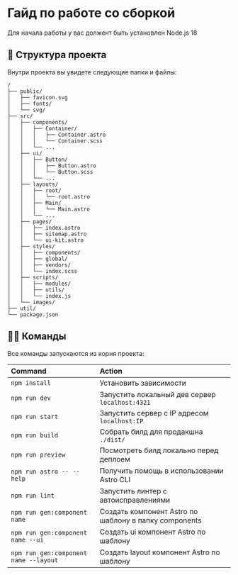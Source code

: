 # Гайд по работе со сборкой

Для начала работы у вас должент быть установлен Node.js 18

## 🚀 Структура проекта

Внутри проекта вы увидете следующие папки и файлы:

```text
/
├── public/
│   ├── favicon.svg
│   ├── fonts/
│   └── svg/
├── src/
│   ├── components/
│   │   ├── Container/
│   │   │   ├── Container.astro
│   │   │   └── Container.scss
│   │   └── ...
│   ├── ui/
│   │   ├── Button/
│   │   │   ├── Button.astro
│   │   │   └── Button.scss
│   │   └── ...
│   ├── layouts/
│   │   ├── root/
│   │   │   └── root.astro
│   │   ├── Main/
│   │   │   └── Main.astro
│   │   └── ...
│   ├── pages/
│   │   ├── index.astro
│   │   ├── sitemap.astro
│   │   └── ui-kit.astro
│   ├── styles/
│   │   ├── components/
│   │   ├── global/
│   │   ├── vendors/
│   │   └── index.scss
│   ├── scripts/
│   │   ├── modules/
│   │   ├── utils/
│   │   └── index.js
│   └── images/
├── util/
└── package.json
```

## 🐱‍💻 Команды

Все команды запускаются из корня проекта:

| Command                               | Action                                                |
| :------------------------------------ | :---------------------------------------------------- |
| `npm install`                         | Установить зависимости                                |
| `npm run dev`                         | Запустить локальный дев сервер `localhost:4321`       |
| `npm run start`                       | Запустить сервер c IP адресом `localhost:IP`          |
| `npm run build`                       | Собрать билд для продакшна `./dist/`                  |
| `npm run preview`                     | Посмотреть билд локально перед деплоем                |
| `npm run astro -- --help`             | Получить помощь в использовании Astro CLI             |
| `npm run lint`                        | Запустить линтер с автоисправлениями                  |
| `npm run gen:component name`          | Создать компонент Astro по шаблону в папку components |
| `npm run gen:component name --ui`     | Создать ui компонент Astro по шаблону                 |
| `npm run gen:component name --layout` | Создать layout компонент Astro по шаблону             |
